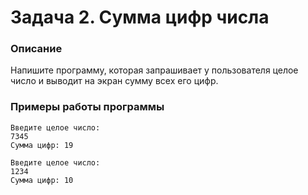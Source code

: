 # Задача 2. Сумма цифр числа

### Описание
Напишите программу, которая запрашивает у пользователя целое число и выводит на экран сумму всех его цифр.

### Примеры работы программы
```
Введите целое число:
7345
Сумма цифр: 19
```
```
Введите целое число:
1234
Сумма цифр: 10
```